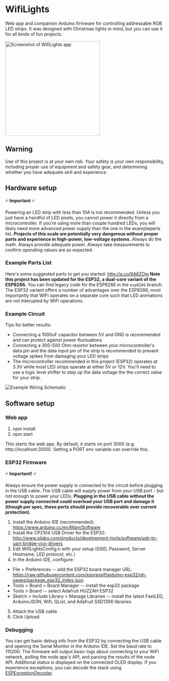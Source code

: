 # WifiLights
Web app and companion Arduino firmware for controlling addressable RGB LED strips. It was designed with Christmas lights in mind, but you can use it for all kinds of fun projects.

<img src="https://github.com/jacobrossi/WifiLights/raw/master/public/images/screenshot.jpg" width="300" alt="Screenshot of WifiLights app">

## Warning
Use of this project is at your own risk. Your safety is your own responsibility, including proper use of equipment and safety gear, and determining whether you have adequate skill and experience.

## Hardware setup

:zap: __Important__ :zap: 

Powering an LED strip with less than 10A is not recommended. Unless you just have a handful of LED pixels, you cannot power it directly from a microcontroller. If you're using more than couple hundred LEDs, you will likely need more advanced power supply than the one in the exampleparts list. __Projects of this scale are potentially very dangerous without proper parts and experience in high-power, low-voltage systems.__ Always do the math. Always provide adequate power. Always take measurements to confirm operating values are as expected.

### Example Parts List
Here's some suggested parts to get you started: http://a.co/6A6ZOjq
**Note  this project has been updated for the ESP32, a dual-core variant of the ESP8266.** You can find legacy code for the ESP8266 in the ```esp8266``` branch. The ESP32 variant offers a number of advantages over the ESP8266, most importantly that WIFI operates on a separate core such that LED animations are not interupted by WiFi operations.

### Example Circuit

Tips for better results:
* Connecting a 1000uF capacitor between 5V and GND is recommended and can protect against power fluctuations
* Connecting a 300-500 Ohm resistor between your microcontroller's data pin and the data input pin of the strip is recommended to prevent voltage spikes from damaging your LED strips
* The microcontroller recommended in this project (ESP32) operates at 3.3V while most LED strips operate at either 5V or 12V. You'll need to use a logic level shifter to step up the data voltage the the correct value for your strip.

<img src="https://github.com/jacobrossi/WifiLights/raw/master/Schematic.png" alt="Example Wiring Schematic">

## Software setup

### Web app
1. npm install
2. npm start

This starts the web app. By default, it starts on port 3000 (e.g. http://localhost:3000). Setting a PORT env variable can override this.

### ESP32 Firmware

:zap: __Important!__ :zap: 

Always ensure the power supply is connected to the circuit before plugging in the USB cable. The USB cable will supply power from your USB port - but not enough to power your LEDs. __Plugging in the USB cable without the power supply connected could overload your USB port and damage it (though per spec, these ports should provide recoverable over current protection).__

1. Install the Arduino IDE (recommended): https://www.arduino.cc/en/Main/Software
2. Install the CP2104 USB Driver for the ESP32: http://www.silabs.com/products/development-tools/software/usb-to-uart-bridge-vcp-drivers
3. Edit WifiLightsConfig.h with your setup (SSID, Password, Server Hostname, LED protocol, etc.)
4. In the Arduino IDE, configure:
* File > Preferences -- add the ESP32 board manager URL: https://raw.githubusercontent.com/espressif/arduino-esp32/gh-pages/package_esp32_index.json
* Tools > Board > Board Manager -- install the esp32 package
* Tools > Board -- select Adafruit HUZZAH ESP32
* Sketch > Include Library > Manage Libraries -- install the latest FastLED, ArduinoJSON, Wifi, QList, and Adafruit SSD1306 libraries
5. Attach the USB cable 
6. Click Upload

### Debugging
You can get basic debug info from the ESP32 by connecting the USB cable  and opening the Serial Monitor in the Arduino IDE. Set the baud rate to 115200. The firmware will output basic logs about connecting to your WiFi network, polling the node app's API, and parsing the results of the node API. Additional status is displayed on the connected OLED display. If you experience exceptions, you can decode the stack using [ESPExceptionDecoder](https://github.com/me-no-dev/EspExceptionDecoder).

